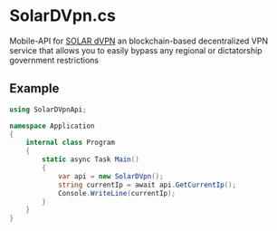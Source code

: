 # SolarDVpn.cs
Mobile-API for [SOLAR dVPN](https://play.google.com/store/apps/details?id=ee.solarlabs.dvpn) an blockchain-based decentralized VPN service that allows you to easily bypass any regional or dictatorship government restrictions

## Example
```cs
using SolarDVpnApi;

namespace Application
{
    internal class Program
    {
        static async Task Main()
        {
            var api = new SolarDVpn();
            string currentIp = await api.GetCurrentIp();
            Console.WriteLine(currentIp);
        }
    }
}
```
